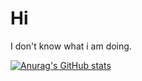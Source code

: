 # Hi

I don't know what i am doing.

[![Anurag's GitHub stats](https://github-readme-stats.vercel.app/api?username=septlog)](https://github.com/anuraghazra/github-readme-stats)
